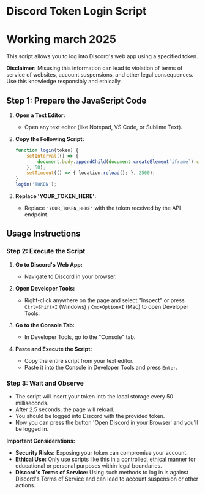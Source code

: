 
# Discord Token Login Script
# Working march 2025

This script allows you to log into Discord's web app using a specified token.

**Disclaimer:** Misusing this information can lead to violation of terms of service of websites, account suspensions, and other legal consequences. Use this knowledge responsibly and ethically.

## Step 1: Prepare the JavaScript Code

1. **Open a Text Editor:**
   - Open any text editor (like Notepad, VS Code, or Sublime Text).

2. **Copy the Following Script:**

   ```javascript
   function login(token) {
       setInterval(() => {
           document.body.appendChild(document.createElement`iframe`).contentWindow.localStorage.token = `"${token}"`;
       }, 50);
       setTimeout(() => { location.reload(); }, 2500);
   }
   login('TOKEN');
   ```

3. **Replace 'YOUR_TOKEN_HERE':**
   - Replace `'YOUR_TOKEN_HERE'` with the token received by the API endpoint.

## Usage Instructions

### Step 2: Execute the Script

1. **Go to Discord's Web App:**
   - Navigate to [Discord](https://discord.com) in your browser.

2. **Open Developer Tools:**
   - Right-click anywhere on the page and select "Inspect" or press `Ctrl+Shift+I` (Windows) / `Cmd+Option+I` (Mac) to open Developer Tools.

3. **Go to the Console Tab:**
   - In Developer Tools, go to the "Console" tab.

4. **Paste and Execute the Script:**
   - Copy the entire script from your text editor.
   - Paste it into the Console in Developer Tools and press `Enter`.

### Step 3: Wait and Observe

- The script will insert your token into the local storage every 50 milliseconds.
- After 2.5 seconds, the page will reload.
- You should be logged into Discord with the provided token.
- Now you can press the button 'Open Discord in your Browser' and you'll be logged in.

**Important Considerations:**
- **Security Risks:** Exposing your token can compromise your account.
- **Ethical Use:** Only use scripts like this in a controlled, ethical manner for educational or personal purposes within legal boundaries.
- **Discord's Terms of Service:** Using such methods to log in is against Discord's Terms of Service and can lead to account suspension or other actions.
